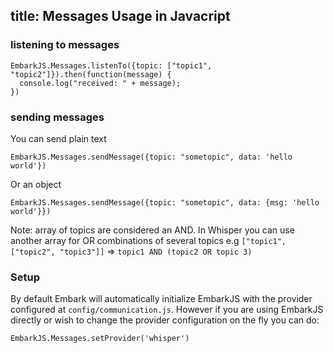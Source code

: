 title: Messages Usage in Javacript
---

### listening to messages

<pre><code class="javascript">EmbarkJS.Messages.listenTo({topic: ["topic1", "topic2"]}).then(function(message) {
  console.log("received: " + message);
})
</code></pre>

### sending messages

You can send plain text

<pre><code class="javascript">EmbarkJS.Messages.sendMessage({topic: "sometopic", data: 'hello world'})
</code></pre>

Or an object

<pre><code class="javascript">EmbarkJS.Messages.sendMessage({topic: "sometopic", data: {msg: 'hello world'}})
</code></pre>

Note: array of topics are considered an AND. In Whisper you can use another array for OR combinations of several topics e.g ``["topic1", ["topic2", "topic3"]]`` => ``topic1 AND (topic2 OR topic 3)``

### Setup

By default Embark will automatically initialize EmbarkJS with the provider configured at `config/communication.js`. However if you are using EmbarkJS directly or wish to change the provider configuration on the fly you can do:

<pre><code class="javascript">EmbarkJS.Messages.setProvider('whisper')
</code></pre>

